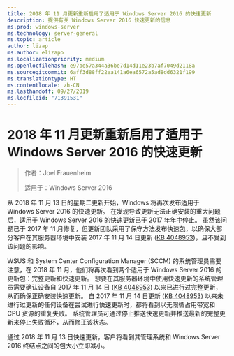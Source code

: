 ```yaml
---
title: 2018 年 11 月更新重新启用了适用于 Windows Server 2016 的快速更新
description: 提供有关 Windows Server 2016 快速更新的信息
ms.prod: windows-server
ms.technology: server-general
ms.topic: article
author: lizap
ms.author: elizapo
ms.localizationpriority: medium
ms.openlocfilehash: e97be57a344a36be7d14d11e23b7af7049d2118a
ms.sourcegitcommit: 6aff3d88ff22ea141a6ea6572a5ad8dd6321f199
ms.translationtype: HT
ms.contentlocale: zh-CN
ms.lasthandoff: 09/27/2019
ms.locfileid: "71391531"
---
```

# <a name="express-updates-for-windows-server-2016-re-enabled-for-november-2018-update"></a>2018 年 11 月更新重新启用了适用于 Windows Server 2016 的快速更新

> 作者：Joel Frauenheim
> 
> 适用于：Windows Server 2016

从 2018 年 11 月 13 日的星期二更新开始，Windows 将再次发布适用于 Windows Server 2016 的快速更新。 在发现导致更新无法正确安装的重大问题后，适用于 Windows Server 2016 的快速更新已于 2017 年年中停止。 虽然该问题已于 2017 年 11 月修复，但更新团队采用了保守方法发布快速包，以确保大部分客户在其服务器环境中安装 2017 年 11 月 14 日更新 ([KB 4048953](https://support.microsoft.com/help/4048953/windows-10-update-kb4048953))，且不受到该问题的影响。

WSUS 和 System Center Configuration Manager (SCCM) 的系统管理员需要注意，在 2018 年 11 月，他们将再次看到两个适用于 Windows Server 2016 的更新包：完整更新和快速更新。 想要在其服务器环境中使用快速更新的系统管理员需要确认设备自 2017 年 11 月 14 日 ([KB 4048953](https://support.microsoft.com/help/4048953/windows-10-update-kb4048953)) 以来已进行过完整更新，从而确保正确安装快速更新。 自 2017 年 11 月 14 日更新 ([KB 4048953](https://support.microsoft.com/help/4048953/windows-10-update-kb4048953)) 以来未进行过更新的任何设备在尝试进行快速更新时，都将看到以无限循占用带宽和 CPU 资源的重复失败。  系统管理员可通过停止推送快速更新并推送最新的完整更新来停止失败循环，从而修正该状态。

通过 2018 年 11 月 13 日快速更新，客户将看到其管理系统和 Windows Server 2016 终结点之间的包大小立即减小。  